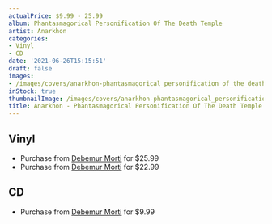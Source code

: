 ```yaml
---
actualPrice: $9.99 - 25.99
album: Phantasmagorical Personification Of The Death Temple
artist: Anarkhon
categories:
- Vinyl
- CD
date: '2021-06-26T15:15:51'
draft: false
images:
- /images/covers/anarkhon-phantasmagorical_personification_of_the_death_temple.jpg
inStock: true
thumbnailImage: /images/covers/anarkhon-phantasmagorical_personification_of_the_death_temple-thumb.jpg
title: Anarkhon - Phantasmagorical Personification Of The Death Temple
---
```


## Vinyl
* Purchase from [Debemur Morti](https://debemurmorti.aisamerch.com/item/97131) for $25.99
* Purchase from [Debemur Morti](https://debemurmorti.aisamerch.com/item/97130) for $22.99
## CD
* Purchase from [Debemur Morti](https://debemurmorti.aisamerch.com/item/98669) for $9.99
